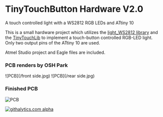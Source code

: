TinyTouchButton Hardware V2.0
===============

A touch controlled light with a WS2812 RGB LEDs and ATtiny 10

This is a small hardware project which utilizes the [light_WS2812 library](https://github.com/cpldcpu/light_ws2812) and the [TinyTouchLib](https://github.com/cpldcpu/TinyTouchLib) 
to implement a touch-button controlled RGB-LED light. Only two output pins of the ATtiny 10 
are used.

Atmel Studio project and Eagle files are included.

### PCB renders by OSH Park ###

![PCB](/front side.jpg)
![PCB](/rear side.jpg)

### Finished PCB ###

![PCB](/tinytouchbutton_v2.jpg)

[![githalytics.com alpha](https://cruel-carlota.pagodabox.com/5ced852159aaf3e064c89214d84cd6e7 "githalytics.com")](http://githalytics.com/cpldcpu/TinyTouchButton)
